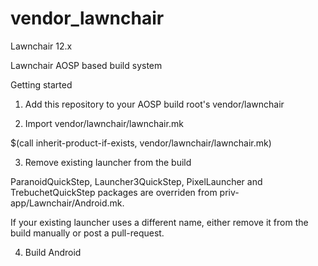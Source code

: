 # vendor_lawnchair
Lawnchair 12.x


Lawnchair AOSP based build system

Getting started
1. Add this repository to your AOSP build root's vendor/lawnchair

2. Import vendor/lawnchair/lawnchair.mk

$(call inherit-product-if-exists, vendor/lawnchair/lawnchair.mk)

3. Remove existing launcher from the build

ParanoidQuickStep, Launcher3QuickStep, PixelLauncher and TrebuchetQuickStep packages are overriden from priv-app/Lawnchair/Android.mk.

If your existing launcher uses a different name, either remove it from the build manually or post a pull-request.

4. Build Android
